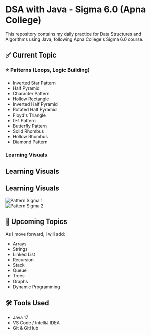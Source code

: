 # DSA with Java - Sigma 6.0 (Apna College)

This repository contains my daily practice for Data Structures and Algorithms using Java, following Apna College's Sigma 6.0 course.

## ✅ Current Topic

### ⭐ Patterns (Loops, Logic Building)

- Inverted Star Pattern
- Half Pyramid
- Character Pattern
- Hollow Rectangle
- Inverted Half Pyramid
- Rotated Half Pyramid
- Floyd's Triangle
- 0-1 Pattern
- Butterfly Pattern
- Solid Rhombus
- Hollow Rhombus
- Diamond Pattern

### Learning Visuals

## Learning Visuals

## Learning Visuals

![Pattern Sigma 1](Patterns/assets/screenshots/patternsigma1.png)  
![Pattern Sigma 2](Patterns/assets/screenshots/patternsigma2.png)



## 🚀 Upcoming Topics

As I move forward, I will add:
- Arrays
- Strings
- Linked List
- Recursion
- Stack
- Queue
- Trees
- Graphs
- Dynamic Programming

## 🛠️ Tools Used

- Java 17
- VS Code / IntelliJ IDEA
- Git & GitHub
